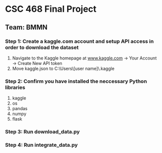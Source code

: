 # CSC 468 Final Project
## Team: BMMN

### Step 1: Create a kaggle.com account and setup API access in order to download the dataset
1. Navigate to the Kaggle homepage at www.kaggle.com -> Your Account -> Create New API token
2. Move kaggle.json to C:\Users\\[user name]\\.kaggle

### Step 2: Confirm you have installed the neccessary Python libraries
1. kaggle
2. os
3. pandas
4. numpy
5. flask

### Step 3: Run download_data.py

### Step 4: Run integrate_data.py

